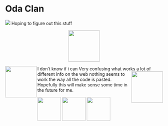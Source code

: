 # Oda Clan
![](https://i.imgur.com/WLdNsxN.png)
Hoping to figure out this stuff
<p align="center">
  <img width="100" height="100" src="https://i.imgur.com/WLdNsxN.png">
</p>
I don’t know if i can
<img align="left" width="100" height="100" src="https://i.imgur.com/WLdNsxN.png">
Very confusing what works
<img align="right" width="100" height="100" src="https://i.imgur.com/WLdNsxN.png">
a lot of different info on the web nothing seems to work the way all the code is pasted. Hopefully this will make sense some time in the future for me.

<p float="center">
  <img src="https://i.imgur.com/WLdNsxN.png" width="75" />
  <img src="https://i.imgur.com/WLdNsxN.png" width="75" /> 
  <img src="https://i.imgur.com/WLdNsxN.png" width="75" />
</p>